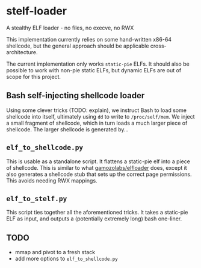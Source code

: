 # stelf-loader
A stealthy ELF loader - no files, no execve, no RWX

This implementation currently relies on some hand-written x86-64 shellcode, but the
general approach should be applicable cross-architecture.

The current implementation only works `static-pie` ELFs.
It should also be possible to work with non-pie static ELFs, but dynamic ELFs are out of scope for this project.

## Bash self-injecting shellcode loader

Using some clever tricks (TODO: explain), we instruct Bash to
load some shellcode into itself, ultimately using `dd` to write to `/proc/self/mem`.
We inject a small fragment of shellcode, which in turn loads a much larger piece
of shellcode. The larger shellcode is generated by...

## `elf_to_shellcode.py`

This is usable as a standalone script. It flattens a static-pie
elf into a piece of shellcode. This is similar to what [gamozolabs/elfloader](https://github.com/gamozolabs/elfloader) does,
except it also generates a shellcode stub that sets up the correct page permissions.
This avoids needing RWX mappings.

## `elf_to_stelf.py`

This script ties together all the aforementioned tricks. It takes a static-pie ELF as input, and outputs a (potentially extremely long) bash one-liner.

## TODO

- mmap and pivot to a fresh stack
- add more options to `elf_to_shellcode.py`
